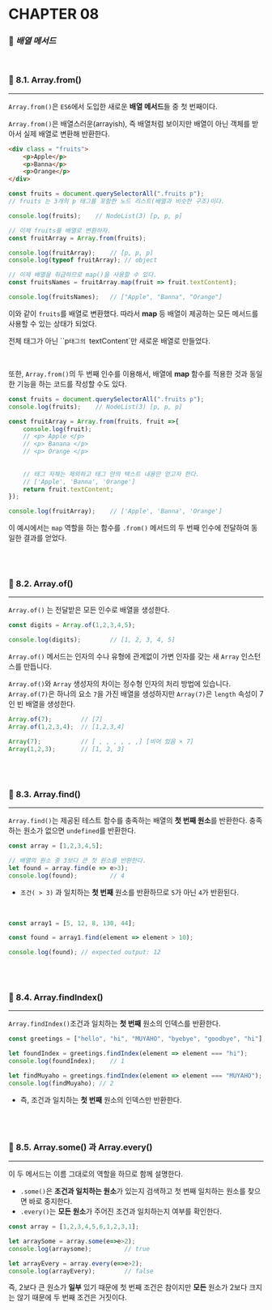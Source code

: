 #  CHAPTER 08

###  :pencil: ***배열 메서드***

<br>

### :page_facing_up: 8.1. Array.from()

---

`Array.from()`은 `ES6`에서 도입한 새로운 **배열 메서드**들 중 첫 번째이다.

`Array.from()`은 배열스러운(arrayish), 즉 배열처럼 보이지만 배열이 아닌 객체를 받아서 실제 배열로 변환해 반환한다.

```html
<div class = "fruits">
    <p>Apple</p>  
    <p>Banna</p>
    <p>Orange</p>
</div>
```

```javascript
const fruits = document.querySelectorAll(".fruits p");
// fruits 는 3개의 p 태그를 포함한 노드 리스트(배열과 비슷한 구조)이다.

console.log(fruits); 	// NodeList(3) [p, p, p]

// 이제 fruits를 배열로 변환하자.
const fruitArray = Array.from(fruits);

console.log(fruitArray);	// [p, p, p]
console.log(typeof fruitArray);	// object

// 이제 배열을 취급하므로 map()을 사용할 수 있다.
const fruitsNames = fruitArray.map(fruit => fruit.textContent);

console.log(fruitsNames);	// ["Apple", "Banna", "Orange"]
```

이와 같이 `fruits`를 배열로 변환했다. 따라서 **map** 등 배열이 제공하는 모든 메서드를 사용할 수 있는 상태가 되었다. 

전체 태그가 아닌 ``p`태그의 `textContent`만 새로운 배열로 만들었다.

<br>

또한, `Array.from()`의 두 번째 인수를 이용해서, 배열에 **map** 함수를 적용한 것과 동일한 기능을 하는 코드를 작성할 수도 있다. 

```javascript
const fruits = document.querySelectorAll(".fruits p");
console.log(fruits); 	// NodeList(3) [p, p, p]

const fruitArray = Array.from(fruits, fruit =>{
    console.log(fruit);
    // <p> Apple </p>
    // <p> Banana </p>
    // <p> Orange </p>
    
    
    // 태그 자체는 제외하고 태그 안의 텍스트 내용만 얻고자 한다.
    // ['Apple', 'Banna', 'Orange']
    return fruit.textContent;
});

console.log(fruitArray);	// ['Apple', 'Banna', 'Orange']
```

이 예시에서는 `map` 역할을 하는 함수를 `.from()` 메서드의 두 번째 인수에 전달하여 동일한 결과를 얻었다.

<br>

<br>

### :page_facing_up: 8.2. Array.of()

---

`Array.of()` 는 전달받은 모든 인수로 배열을 생성한다.

```javascript
const digits = Array.of(1,2,3,4,5);

console.log(digits);		// [1, 2, 3, 4, 5]
```

`Array.of()` 메서드는 인자의 수나 유형에 관계없이 가변 인자를 갖는 새 `Array` 인스턴스를 만듭니다.

`Array.of()`와 `Array` 생성자의 차이는 정수형 인자의 처리 방법에 있습니다. `Array.of(7)`은 하나의 요소 `7`을 가진 배열을 생성하지만 `Array(7)`은 `length` 속성이 7인 빈 배열을 생성한다.

```javascript
Array.of(7);		// [7]
Array.of(1,2,3,4);	// [1,2,3,4]

Array(7);			// [ , , , , , ,] [비어 있음 × 7]
Array(1,2,3);		// [1, 2, 3]
```

<br>

<br>

### :page_facing_up: 8.3. Array.find()

---

`Array.find()`는 제공된 테스트 함수를 충족하는 배열의 **첫 번째 원소**를 반환한다. 충족하는 원소가 없으면 `undefined`를 반환한다.

```javascript
const array = [1,2,3,4,5];

// 배열의 원소 중 3보다 큰 첫 원소를 반환한다.
let found = array.find(e => e>3);
console.log(found);			// 4
```

- `조건( > 3)` 과 일치하는 **첫 번째** 원소를 반환하므로 `5`가 아닌 `4`가 반환된다.

<br>

```javascript
const array1 = [5, 12, 8, 130, 44];

const found = array1.find(element => element > 10);

console.log(found); // expected output: 12
```

<br>

<br>

### :page_facing_up: 8.4. Array.findIndex()

---

`Array.findIndex()`조건과 일치하는 **첫 번째** 원소의 인덱스를 반환한다.

```javascript
const greetings = ["hello", "hi", "MUYAHO", "byebye", "goodbye", "hi"];

let foundIndex = greetings.findIndex(element => element === "hi");
console.log(foundIndex);	// 1

let findMuyaho = greetings.findIndex(element => element === "MUYAHO");
console.log(findMuyaho); // 2
```

- 즉, 조건과 일치하는 **첫 번째** 원소의 인덱스만 반환한다.

<br>

<br>

### :page_facing_up: 8.5. Array.some() 과 Array.every()

---

이 두 메서드는 이름 그대로의 역할을 하므로 함께 설명한다. 

- `.some()`은 **조건과 일치하는 원소**가 있는지 검색하고 첫 번째 일치하는 원소를 찾으면 바로 중지한다.
- `.every()`는 **모든 원소**가 주어진 조건과 일치하는지 여부를 확인한다.

```javascript
const array = [1,2,3,4,5,6,1,2,3,1];

let arraySome = array.some(e=>e>2);
console.log(arraysome);			// true

let arrayEvery = array.every(e=>e>2);
console.log(arrayEvery);		// false
```

즉, 2보다 큰 원소가 **일부** 있기 때문에 첫 번째 조건은 참이지만 **모든** 원소가 2보다 크지는 않기 때문에 두 번째 조건은 거짓이다.


